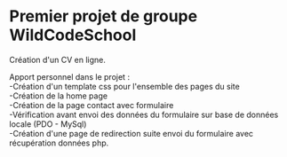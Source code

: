# Premier projet de groupe WildCodeSchool

Création d'un CV en ligne.

Apport personnel dans le projet : <br/> -Création d'un template css pour l'ensemble des pages du site <br/> -Création de la home page <br/> -Création de la page contact avec formulaire<br/>  -Vérification avant envoi des données du formulaire sur base de données locale (PDO - MySql) <br/> -Création d'une page de redirection suite envoi du formulaire avec récupération données php.
